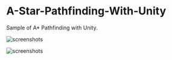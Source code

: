 # A-Star-Pathfinding-With-Unity
Sample of A* Pathfinding with Unity.

![screenshots](https://github.com/emiremen/A-Star-Pathfinding-With-Unity/blob/main/Screenshots/SS1.gif)

![screenshots](https://github.com/emiremen/A-Star-Pathfinding-With-Unity/blob/main/Screenshots/SS2.gif)
